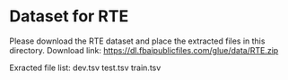 # Dataset for RTE

Please download the RTE dataset and place the extracted files in this directory.
Download link: https://dl.fbaipublicfiles.com/glue/data/RTE.zip

Exracted file list:
dev.tsv
test.tsv
train.tsv